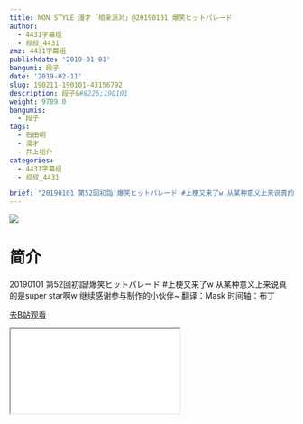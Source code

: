 ```yaml
---
title: NON STYLE 漫才「相亲派对」@20190101 爆笑ヒットパレード
author:
  - 4431字幕组
  - 叔叔_4431
zmz: 4431字幕组
publishdate: '2019-01-01'
bangumi: 段子
date: '2019-02-11'
slug: 190211-190101-43156792
description: 段子&#8226;190101
weight: 9789.0
bangumis:
  - 段子
tags:
  - 石田明
  - 漫才
  - 井上裕介
categories:
  - 4431字幕组
  - 叔叔_4431

brief: "20190101 第52回初詣!爆笑ヒットパレード #上梗又来了w 从某种意义上来说真的是super star啊w 继续感谢参与制作的小伙伴~ 翻译：Mask 时间轴：布丁"
---
```

![](https://i.imgur.com/HRENapX.jpg)
# 简介  
20190101 第52回初詣!爆笑ヒットパレード
#上梗又来了w 从某种意义上来说真的是super star啊w
继续感谢参与制作的小伙伴~
翻译：Mask
时间轴：布丁  

[去B站观看](https://www.bilibili.com/video/av43156792/)
<div class ="resp-container"><iframe class="testiframe" src="//player.bilibili.com/player.html?aid=43156792"", scrolling="no", allowfullscreen="true" > </iframe></div> 
